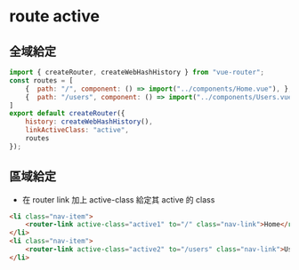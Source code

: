 # route active

## 全域給定

```js
import { createRouter, createWebHashHistory } from "vue-router";
const routes = [
    {  path: "/", component: () => import("../components/Home.vue"), },
    {  path: "/users", component: () => import("../components/Users.vue"), },
]
export default createRouter({
    history: createWebHashHistory(),
    linkActiveClass: "active",
    routes
});
```

## 區域給定

- 在 router link 加上 active-class 給定其 active 的 class

```html
<li class="nav-item">
    <router-link active-class="active1" to="/" class="nav-link">Home</router-link>
</li>
<li class="nav-item">
    <router-link active-class="active2" to="/users" class="nav-link">Users</router-link>
</li>
```